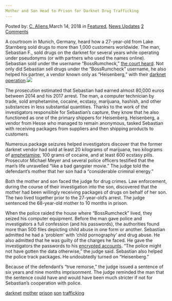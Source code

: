 ```yaml
---
Mother and Son Head to Prison for Darknet Drug Trafficking
---
```

<article class="post-listing post-25042 post type-post status-publish format-standard has-post-thumbnail hentry 
 tag-darknet tag-mother tag-prison tag-son tag-trafficking">
<div class="post-inner">
<span>Posted by: <a href="https://www.deepdotweb.com/author/caliens/" title="">C. Aliens </a></span>
<span>March 14, 2018</span>
<span>in <a href="https://www.deepdotweb.com/category/deepdot-news/" rel="category tag">Featured</a>, <a href="https://www.deepdotweb.com/category/news-updates/" rel="category tag">News Updates</a></span>
<span><a href="https://www.deepdotweb.com/2018/03/14/mother-son-head-prison-darknet-drug-trafficking/#comments">2 Comments</a></span>


<p>A courtroom in Munich, Germany, heard how a 27-year-old from Lake Starnberg sold drugs to more than 1,000 customers worldwide. The man, Sebastian F., sold drugs on the darknet for several years while operating under pseudonyms (or with partners who used the names online). Sebastian sold under the username “BossRumcheck,” <a href="https://www.merkur.de/lokales/wolfratshausen/hoehenrain-ort28825/berg-grossdealer-zu-sechs-jahren-haftstrafe-verurteilt-9639655.html">the court heard</a>. Not only did Sebastian sell drugs under the “BossRumcheck” username, he also helped his partner, a vendor known only as “Heisenberg,” with their <a href="https://www.deepdotweb.com/tag/darknet/">darknet operation</a>.<img class="wp-image-25046 aligncenter" src="/imgs/2018/03/word-image-17.jpeg" srcset="/imgs/2018/03/word-image-17.jpeg 660w, /imgs/2018/03/word-image-17-300x150.jpeg 300w" sizes="(max-width: 660px) 100vw, 660px" /></p>
<p>The prosecution estimated that Sebastian had earned almost 80,000 euros between 2014 and his 2017 arrest. The man, a computer technician by trade, sold amphetamine, cocaine, ecstasy, marijuana, hashish, and other substances in less substantial quantities. Thanks to the work of the investigators responsible for Sebastian’s capture, they know that he also functioned as one of the primary shippers for Heisenberg. Heisenberg, a vendor from Hesse who managed to remain anonymous, tasked Sebastian with receiving packages from suppliers and then shipping products to customers.</p>
<p>Numerous package seizures helped investigators discover that the former darknet vendor had sold at least 20 kilograms of marijuana, two kilograms of <a href="https://www.deepdotweb.com/tag/amphetamine/">amphetamine</a>, 100 grams of cocaine, and at least 600 ecstasy pills. Prosecutor Michael Meyer and several police officers testified that the man’s life unravelled “like a bad gangster movie.” The judge told the defendant’s mother that her son had a “considerable criminal energy.”</p>
<p>Both the mother and son faced the judge for drug crimes. Law enforcement, during the course of their investigation into the son, discovered that the mother had been willingly receiving packages of drugs on behalf of her son. The two lived together prior to the 27-year-old’s arrest. The judge sentenced the 68-year-old mother to 10 months in prison.</p>
<p>When the police raided the house where “BossRumcheck” lived, they seized his computer equipment. Before the man gave police and investigators a full confession (and his passwords), the authorities found more than 500 files depicting child abuse in one form or another. Sebastian admitted he had a ‘problem’ with ‘child pornography’ and drug abuse. He also admitted that he was guilty of the charges he faced. He gave the investigators the passwords to his <a href="https://www.deepdotweb.com/tag/encryption/">encrypted accounts</a>. “The police might not have gotten the data otherwise,&#8221; the judge said. Sebastian also helped the police track packages. He undoubtedly turned on “Heisenberg.”</p>
<p>Because of the defendant’s “true remorse,” the judge issued a sentence of six years and nine months imprisonment. The judge reminded the man that the sentence could have and would have been much stricter if not for Sebastian’s cooperation with police.</p>
</div>
<a href="https://www.deepdotweb.com/tag/darknet/" rel="tag">darknet</a>  <a href="https://www.deepdotweb.com/tag/mother/" rel="tag">mother</a> <a href="https://www.deepdotweb.com/tag/prison/" rel="tag">prison</a> <a href="https://www.deepdotweb.com/tag/son/" rel="tag">son</a> <a href="https://www.deepdotweb.com/tag/trafficking/" rel="tag">trafficking</a></span> <span style="display:none" class="updated">2018-03-14<a href="https://www.deepdotweb.com/author/caliens/" title="Posts by C. Aliens" rel="author">C. Aliens</a></strong></div>

